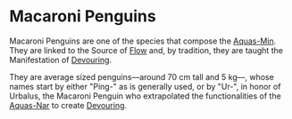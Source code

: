 # Macaroni Penguins
Macaroni Penguins are one of the species that compose the <a href='#' class='note-link' data-id='Aquas-Min' onclick="Shiny.setInputValue('linked_doc_click', 'Aquas-Min', {priority: 'event'}); return false;">Aquas-Min</a>. They are linked to the Source of <a href='#' class='note-link' data-id='Flow' onclick="Shiny.setInputValue('linked_doc_click', 'Flow', {priority: 'event'}); return false;">Flow</a> and, by tradition, they are taught the Manifestation of <a href='#' class='note-link' data-id='Devouring' onclick="Shiny.setInputValue('linked_doc_click', 'Devouring', {priority: 'event'}); return false;">Devouring</a>.

They are average sized penguins—around 70 cm tall and 5 kg—, whose names start by either "Ping-" as is generally used, or by "Ur-", in honor of Urbalus, the Macaroni Penguin who extrapolated the functionalities of the <a href='#' class='note-link' data-id='Aquas-Nar' onclick="Shiny.setInputValue('linked_doc_click', 'Aquas-Nar', {priority: 'event'}); return false;">Aquas-Nar</a> to create <a href='#' class='note-link' data-id='Devouring' onclick="Shiny.setInputValue('linked_doc_click', 'Devouring', {priority: 'event'}); return false;">Devouring</a>.
